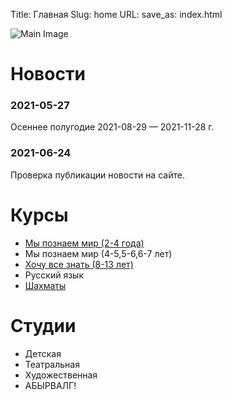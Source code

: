 Title: Главная
Slug: home
URL:
save_as: index.html

![Main Image]({static}/images/kids.png)

# Новости

### 2021-05-27
Oсеннее полугодие 2021-08-29 — 2021-11-28 г.

### 2021-06-24
Проверка публикации новости на сайте.

# Курсы

- [Мы познаем мир (2-4 года)](<{filename}../courses/discover_world.md>)
- Мы познаем мир (4-5,5-6,6-7 лет)
- [Хочу все знать (8-13 лет)](<{filename}../courses/want_to_know.md>)
- Русский язык
- [Шахматы](<{filename}../courses/chess.md>)

# Студии

- Детская
- Театральная
- Художественная
- АБЫРВАЛГ!
